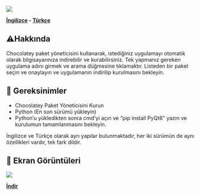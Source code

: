 <p align=“center”>
  <img src=“https://github.com/shadesofdeath/ChocolateyPY/raw/main/logo.ico” width=“150” height=“150”>
</p>

<p align=“center”>
  <b><a href=“https://github.com/shadesofdeath/ChocolateyPY/blob/main/README.md”>İngilizce</a> - <a href=“https://github.com/shadesofdeath/ChocolateyPY/blob/main/README-TR.md”>Türkçe</a></b>
</p>

<h2 align=“center”>⚠️Hakkında</h2>

<p align=“center”> Chocolatey paket yöneticisini kullanarak, istediğiniz uygulamayı otomatik olarak bilgisayarınıza indirebilir ve kurabilirsiniz. Tek yapmanız gereken uygulama adını girmek ve arama düğmesine tıklamaktır. Listeden bir paket seçin ve onaylayın ve uygulamanın indirilip kurulmasını bekleyin. </p>

<h2 align=“center”>🛑 Gereksinimler</h2>
<ul>
  <li>Chocolatey Paket Yöneticisini Kurun</li>
  <li>Python (En son sürümü yükleyin)</li>
  <li>Python’u yükledikten sonra cmd’yi açın ve “pip install PyQt6” yazın ve kurulumun tamamlanmasını bekleyin.</li>
</ul>

<p align=“center”> İngilizce ve Türkçe olarak ayrı yapılar bulunmaktadır, her iki sürümün de aynı özellikleri vardır, tek fark dildir.</p>

<h2 align=“center”>📸 Ekran Görüntüleri</h2>
<p align=“center”>
  <img src=“https://github.com/shadesofdeath/ChocolateyPY/raw/main/screenshots/Screenshot_1.png”>
</p>

<p align=“center”>
  <b><a href=“https://github.com/shadesofdeath/ChocolateyPY/releases”>İndir</a></b>
</p>
